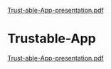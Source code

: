 [Trust-able-App-presentation.pdf](https://github.com/cristianbass01/Trustable-App/files/10344601/Trust-able-App-presentation.pdf)
# Trustable-App

[Trust-able-App-presentation.pdf](https://github.com/cristianbass01/Trustable-App/files/8936193/Trust-able-App-presentation.pdf)
